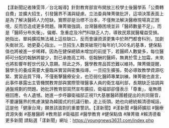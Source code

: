 【漾新聞記者陳雯萍／台北報導】針對教育部宣布開放三校學士後醫學系「公費轉自費」並擴大招生，引發醫界不滿與疑慮。立法委員陳菁徽批評，這項決策表面上是為了解決醫師人力短缺，實際卻是治標不治本，不僅無法解決醫療現場真正困境，反而恐造成更多問題。陳菁徽強調，台灣醫療困境並非「醫師數量不足」，而是「醫師分布失衡」，偏鄉、急重症及冷門科缺乏人力，導致民眾就醫權益受損。她指出，單純擴招無法補上這些缺口，反而會讓資源更集中於熱門都會科別，加劇失衡狀況。她更憂心指出，一旦招生人數突破現行每年約1,300名的基準，健保點值也將被進一步稀釋。因為在健保總額未增加的前提下，若醫師人數變多，每位醫師可分配的報酬將變少，對已承擔高工時、低報酬的醫師，無異於雪上加霜，未來也將影響年輕世代投入意願。除此之外，醫學教育品質恐難以維持。陳菁徽提醒，醫學生的養成需要大量臨床實習與密集指導，一旦招生擴張，勢必導致教學資源吃緊、實習品質下降，不僅衝擊醫療安全，也恐弱化醫師專業訓練。陳菁徽也直言，此事件暴露出主管機關教育部與實際管理醫事人員的衛生福利部，長期缺乏協調與通盤規劃的問題。她批評教育部貿然宣布擴招，衛福部卻僅表示「尊重」，毫無積極回應，令人遺憾。她進一步呼籲衛福部正視11大基層醫師團體提出的共同聲音，不要讓醫界的焦慮演變為韓國式的抗議行動，走上街頭。她也向總統賴清德喊話，這是他「健康台灣」願景該面對的重要警訊。【漾新聞】#漾新聞 #醫師擴招 #醫療資源失衡 #基層醫師 #教育部 #衛福部 #醫學教育 #健保點值 #陳菁徽 #賴清德看更多新聞 請點選「漾新聞」網址：https://youngnews3631.com/index.php